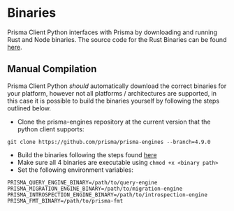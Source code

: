 # Binaries

Prisma Client Python interfaces with Prisma by downloading and running Rust and Node binaries. The source code for the Rust Binaries can be found [here](https://github.com/prisma/prisma-engines).

## Manual Compilation

Prisma Client Python _should_ automatically download the correct binaries for your platform, however not all platforms / architectures are supported, in this case it is possible to build the binaries yourself by following the steps outlined below.

- Clone the prisma-engines repository at the current version that the python client supports:

```
git clone https://github.com/prisma/prisma-engines --branch=4.9.0
```

- Build the binaries following the steps found [here](https://github.com/prisma/prisma-engines#building-prisma-engines)
- Make sure all 4 binaries are executable using `chmod +x <binary path>`
- Set the following environment variables:

```
PRISMA_QUERY_ENGINE_BINARY=/path/to/query-engine
PRISMA_MIGRATION_ENGINE_BINARY=/path/to/migration-engine
PRISMA_INTROSPECTION_ENGINE_BINARY=/path/to/introspection-engine
PRISMA_FMT_BINARY=/path/to/prisma-fmt
```
